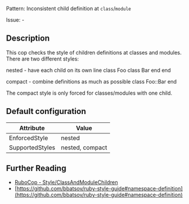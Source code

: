 Pattern: Inconsistent child definition at `class`/`module`

Issue: -

## Description

This cop checks the style of children definitions at classes and modules. There are two different styles:

nested - have each child on its own line
  class Foo
    class Bar
    end
  end

compact - combine definitions as much as possible
  class Foo::Bar
  end

The compact style is only forced for classes/modules with one child.

## Default configuration

Attribute | Value
--- | ---
EnforcedStyle | nested
SupportedStyles | nested, compact

## Further Reading

* [RuboCop - Style/ClassAndModuleChildren](https://rubocop.readthedocs.io/en/latest/cops_style/#styleclassandmodulechildren)
* [https://github.com/bbatsov/ruby-style-guide#namespace-definition](https://github.com/bbatsov/ruby-style-guide#namespace-definition)
